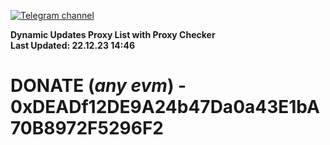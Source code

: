[![Telegram channel](https://img.shields.io/endpoint?url=https://runkit.io/damiankrawczyk/telegram-badge/branches/master?url=https://t.me/n4z4v0d)](https://t.me/n4z4v0d) 

**Dynamic Updates Proxy List with Proxy Checker**  
**Last Updated: 22.12.23 14:46**

# DONATE (_any evm_) - 0xDEADf12DE9A24b47Da0a43E1bA70B8972F5296F2
